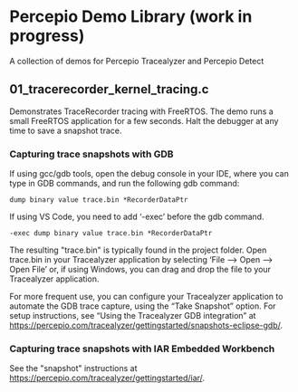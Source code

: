 # Percepio Demo Library (work in progress)
A collection of demos for Percepio Tracealyzer and Percepio Detect

## 01_tracerecorder_kernel_tracing.c
Demonstrates TraceRecorder tracing with FreeRTOS. The demo runs a small FreeRTOS application for a few seconds. Halt the debugger at any time to save a snapshot trace.

### Capturing trace snapshots with GDB
If using gcc/gdb tools, open the debug console in your IDE, where you can type in GDB commands, and run the following gdb command:
```
dump binary value trace.bin *RecorderDataPtr
```
If using VS Code, you need to add ‘-exec’ before the gdb command.
```
-exec dump binary value trace.bin *RecorderDataPtr
```
The resulting "trace.bin" is typically found in the project folder. Open trace.bin in your Tracealyzer application by selecting ‘File –> Open –> Open File’ or, if using Windows, you can drag and drop the file to your Tracealyzer application.

For more frequent use, you can configure your Tracealyzer application to automate the GDB trace capture, using the “Take Snapshot” option. For setup instructions, see “Using the Tracealyzer GDB integration” at https://percepio.com/tracealyzer/gettingstarted/snapshots-eclipse-gdb/.

### Capturing trace snapshots with IAR Embedded Workbench
See the "snapshot" instructions at https://percepio.com/tracealyzer/gettingstarted/iar/.
